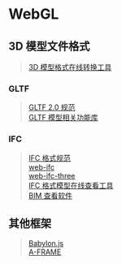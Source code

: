 # WebGL

## 3D 模型文件格式

> [3D 模型格式在线转换工具](https://3dconvert.nsdt.cloud/)

### GLTF

> [GLTF 2.0 规范](https://registry.khronos.org/glTF/specs/2.0/glTF-2.0.html)  
> [GLTF 模型相关功能库](https://github.khronos.org/glTF-Project-Explorer/)

### IFC

> [IFC 格式规范](https://technical.buildingsmart.org/standards/ifc/ifc-schema-specifications/)  
> [web-ifc](https://github.com/IFCjs/web-ifc)  
> [web-ifc-three](https://github.com/IFCjs/web-ifc-three)  
> [IFC 格式模型在线查看工具](http://ifc.bimant.com/)  
> [BIM 查看软件](http://bimsee.cn/)

## 其他框架

> [Babylon.js](https://doc.babylonjs.com/)  
> [A-FRAME](https://aframe.io/)
